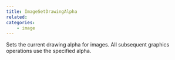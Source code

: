 ```yaml
---
title: ImageSetDrawingAlpha
related:
categories:
    - image
---
```


Sets the current drawing alpha for images. All subsequent graphics operations use the specified alpha.